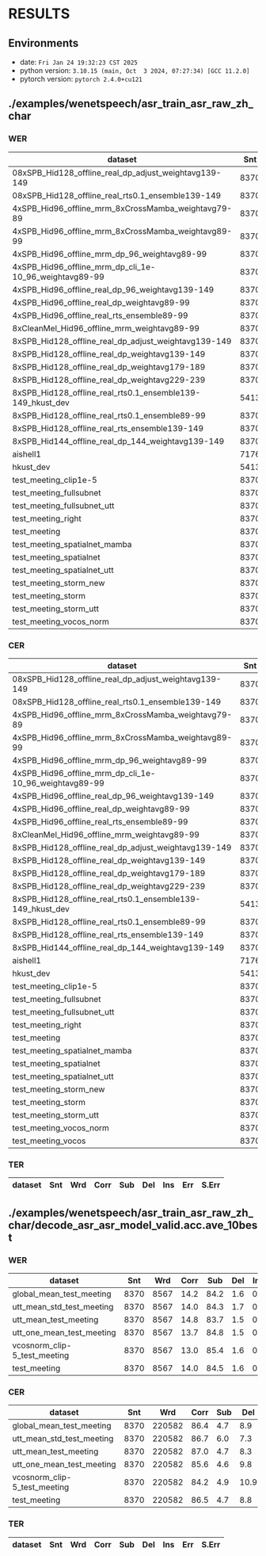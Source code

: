 <!-- Generated by utils/show_asr_result.sh -->
# RESULTS
## Environments
- date: `Fri Jan 24 19:32:23 CST 2025`
- python version: `3.10.15 (main, Oct  3 2024, 07:27:34) [GCC 11.2.0]`
- pytorch version: `pytorch 2.4.0+cu121`
## ./examples/wenetspeech/asr_train_asr_raw_zh_char
### WER

|dataset|Snt|Wrd|Corr|Sub|Del|Ins|Err|S.Err|
|---|---|---|---|---|---|---|---|---|
|08xSPB_Hid128_offline_real_dp_adjust_weightavg139-149|8370|8567|12.9|85.6|1.6|0.1|87.2|87.3|
|08xSPB_Hid128_offline_real_rts0.1_ensemble139-149|8370|8567|14.5|84.0|1.5|0.1|85.5|85.7|
|4xSPB_Hid96_offline_mrm_8xCrossMamba_weightavg79-89|8370|8567|13.8|84.6|1.5|0.1|86.2|86.4|
|4xSPB_Hid96_offline_mrm_8xCrossMamba_weightavg89-99|8370|8567|13.7|84.8|1.6|0.1|86.4|86.5|
|4xSPB_Hid96_offline_mrm_dp_96_weightavg89-99|8370|8567|13.8|84.5|1.6|0.1|86.3|86.3|
|4xSPB_Hid96_offline_mrm_dp_cli_1e-10_96_weightavg89-99|8370|8567|14.2|84.3|1.5|0.1|85.9|86.1|
|4xSPB_Hid96_offline_real_dp_96_weightavg139-149|8370|8567|12.8|85.6|1.6|0.2|87.5|87.4|
|4xSPB_Hid96_offline_real_dp_weightavg89-99|8370|8567|12.9|85.4|1.6|0.1|87.2|87.3|
|4xSPB_Hid96_offline_real_rts_ensemble89-99|8370|8567|13.6|84.8|1.6|0.1|86.5|86.6|
|8xCleanMel_Hid96_offline_mrm_weightavg89-99|8370|8567|14.0|84.4|1.6|0.1|86.1|86.2|
|8xSPB_Hid128_offline_real_dp_adjust_weightavg139-149|8370|8567|12.9|85.6|1.6|0.1|87.2|87.3|
|8xSPB_Hid128_offline_real_dp_weightavg139-149|8370|8567|13.9|84.6|1.6|0.1|86.2|86.4|
|8xSPB_Hid128_offline_real_dp_weightavg179-189|8370|8567|14.0|84.5|1.6|0.1|86.1|86.3|
|8xSPB_Hid128_offline_real_dp_weightavg229-239|8370|8567|13.9|84.5|1.5|0.2|86.2|86.3|
|8xSPB_Hid128_offline_real_rts0.1_ensemble139-149_hkust_dev|5413|5413|19.1|73.3|7.6|0.1|81.0|80.9|
|8xSPB_Hid128_offline_real_rts0.1_ensemble89-99|8370|8567|14.2|84.2|1.5|0.1|85.8|86.0|
|8xSPB_Hid128_offline_real_rts_ensemble139-149|8370|8567|14.6|83.9|1.5|0.1|85.5|85.6|
|8xSPB_Hid144_offline_real_dp_144_weightavg139-149|8370|8567|14.3|84.2|1.6|0.2|85.9|86.0|
|aishell1|7176|7176|67.2|32.8|0.0|0.1|32.9|32.8|
|hkust_dev|5413|5413|23.1|76.7|0.2|0.1|77.0|76.9|
|test_meeting_clip1e-5|8370|8567|10.3|87.9|1.8|0.1|89.8|89.9|
|test_meeting_fullsubnet|8370|8567|13.8|84.6|1.6|0.0|86.2|86.4|
|test_meeting_fullsubnet_utt|8370|8567|14.6|83.8|1.6|0.1|85.5|85.6|
|test_meeting_right|8370|8567|13.4|84.9|1.6|0.1|86.7|86.8|
|test_meeting|8370|8567|0.0|0.0|100.0|0.0|100.0|100.0|
|test_meeting_spatialnet_mamba|8370|8567|20.1|78.4|1.6|0.2|80.1|80.0|
|test_meeting_spatialnet|8370|8567|15.5|82.9|1.6|0.1|84.6|84.7|
|test_meeting_spatialnet_utt|8370|8567|18.0|80.4|1.6|0.1|82.1|82.1|
|test_meeting_storm_new|8370|8567|7.9|90.4|1.8|0.2|92.3|92.3|
|test_meeting_storm|8370|8567|8.8|89.6|1.7|0.1|91.3|91.4|
|test_meeting_storm_utt|8370|8567|9.4|89.0|1.7|0.1|90.7|90.8|
|test_meeting_vocos_norm|8370|8567|13.4|85.0|1.6|0.0|86.6|86.8|

### CER

|dataset|Snt|Wrd|Corr|Sub|Del|Ins|Err|S.Err|
|---|---|---|---|---|---|---|---|---|
|08xSPB_Hid128_offline_real_dp_adjust_weightavg139-149|8370|220582|84.2|4.5|11.4|0.5|16.3|87.3|
|08xSPB_Hid128_offline_real_rts0.1_ensemble139-149|8370|220582|86.9|4.7|8.4|0.6|13.7|85.7|
|4xSPB_Hid96_offline_mrm_8xCrossMamba_weightavg79-89|8370|220582|86.5|4.8|8.7|0.6|14.0|86.4|
|4xSPB_Hid96_offline_mrm_8xCrossMamba_weightavg89-99|8370|220582|86.5|4.8|8.7|0.6|14.1|86.5|
|4xSPB_Hid96_offline_mrm_dp_96_weightavg89-99|8370|220582|86.5|4.9|8.6|0.6|14.0|86.3|
|4xSPB_Hid96_offline_mrm_dp_cli_1e-10_96_weightavg89-99|8370|220582|86.7|4.8|8.5|0.5|13.8|86.1|
|4xSPB_Hid96_offline_real_dp_96_weightavg139-149|8370|220582|85.8|5.3|8.9|0.6|14.8|87.4|
|4xSPB_Hid96_offline_real_dp_weightavg89-99|8370|220582|85.4|5.3|9.3|0.5|15.1|87.3|
|4xSPB_Hid96_offline_real_rts_ensemble89-99|8370|220582|86.4|5.1|8.5|0.6|14.2|86.6|
|8xCleanMel_Hid96_offline_mrm_weightavg89-99|8370|220582|86.8|4.7|8.5|0.5|13.8|86.**2**|
|8xSPB_Hid128_offline_real_dp_adjust_weightavg139-149|8370|220582|84.2|4.5|11.4|0.5|16.3|87.3|
|8xSPB_Hid128_offline_real_dp_weightavg139-149|8370|220582|86.4|4.7|8.8|0.6|14.1|86.4|
|8xSPB_Hid128_offline_real_dp_weightavg179-189|8370|220582|86.5|4.7|8.8|0.6|14.1|86.3|
|8xSPB_Hid128_offline_real_dp_weightavg229-239|8370|220582|86.2|4.8|8.9|0.6|14.3|86.3|
|8xSPB_Hid128_offline_real_rts0.1_ensemble139-149_hkust_dev|5413|64867|67.8|9.8|22.5|1.6|33.9|80.9|
|8xSPB_Hid128_offline_real_rts0.1_ensemble89-99|8370|220582|86.7|4.7|8.6|0.6|13.9|86.0|
|8xSPB_Hid128_offline_real_rts_ensemble139-149|8370|220582|86.8|4.7|8.4|0.6|13.7|85.6|
|8xSPB_Hid144_offline_real_dp_144_weightavg139-149|8370|220582|86.7|4.6|8.6|0.5|13.8|86.0|
|aishell1|7176|104765|96.3|3.6|0.1|0.2|3.8|32.8|
|hkust_dev|5413|64867|71.1|10.4|18.5|2.3|31.3|76.9|
|test_meeting_clip1e-5|8370|220582|82.3|8.1|9.6|0.7|18.3|89.9|
|test_meeting_fullsubnet|8370|220582|85.9|5.9|8.3|0.7|14.8|86.4|
|test_meeting_fullsubnet_utt|8370|220582|87.0|6.1|6.8|0.7|13.7|85.6|
|test_meeting_right|8370|220582|84.6|5.0|10.4|0.5|15.8|86.8|
|test_meeting|8370|220582|0.0|0.0|100.0|0.0|100.0|100.0|
|test_meeting_spatialnet_mamba|8370|220582|89.6|5.5|4.8|0.8|11.2|80.0|
|test_meeting_spatialnet|8370|220582|88.2|5.4|6.4|0.8|12.5|84.7|
|test_meeting_spatialnet_utt|8370|220582|89.5|6.0|4.4|0.9|11.4|82.1|
|test_meeting_storm_new|8370|220582|78.6|10.1|11.3|0.7|22.1|92.3|
|test_meeting_storm|8370|220582|80.0|9.0|10.9|0.7|20.7|91.4|
|test_meeting_storm_utt|8370|220582|80.9|11.0|8.1|0.9|20.0|90.8|
|test_meeting_vocos_norm|8370|220582|84.5|4.9|10.7|0.5|16.0|86.8|
|test_meeting_vocos|8370|220582|0.0|0.0|100.0|0.0|100.0|100.0|

### TER

|dataset|Snt|Wrd|Corr|Sub|Del|Ins|Err|S.Err|
|---|---|---|---|---|---|---|---|---|
## ./examples/wenetspeech/asr_train_asr_raw_zh_char/decode_asr_asr_model_valid.acc.ave_10best
### WER

|dataset|Snt|Wrd|Corr|Sub|Del|Ins|Err|S.Err|
|---|---|---|---|---|---|---|---|---|
|global_mean_test_meeting|8370|8567|14.2|84.2|1.6|0.1|85.9|86.0|
|utt_mean_std_test_meeting|8370|8567|14.0|84.3|1.7|0.2|86.2|86.2|
|utt_mean_test_meeting|8370|8567|14.8|83.7|1.5|0.1|85.3|85.4|
|utt_one_mean_test_meeting|8370|8567|13.7|84.8|1.5|0.0|86.3|86.5|
|vcosnorm_clip-5_test_meeting|8370|8567|13.0|85.4|1.6|0.0|87.0|87.2|
|test_meeting|8370|8567|14.0|84.5|1.6|0.1|86.1|86.3|

### CER

|dataset|Snt|Wrd|Corr|Sub|Del|Ins|Err|S.Err|
|---|---|---|---|---|---|---|---|---|
|global_mean_test_meeting|8370|220582|86.4|4.7|8.9|0.5|14.1|86.0|
|utt_mean_std_test_meeting|8370|220582|86.7|6.0|7.3|0.7|13.9|86.2|
|utt_mean_test_meeting|8370|220582|87.0|4.7|8.3|0.6|13.5|85.4|
|utt_one_mean_test_meeting|8370|220582|85.6|4.6|9.8|0.5|14.9|86.5|
|vcosnorm_clip-5_test_meeting|8370|220582|84.2|4.9|10.9|0.5|16.3|87.2|
|test_meeting|8370|220582|86.5|4.7|8.8|0.6|14.1|86.3|

### TER

|dataset|Snt|Wrd|Corr|Sub|Del|Ins|Err|S.Err|
|---|---|---|---|---|---|---|---|---|
